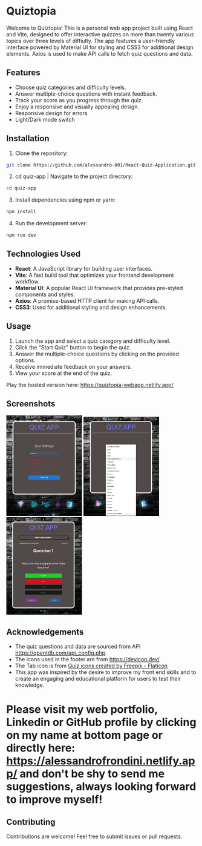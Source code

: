 # Quiztopia
Welcome to Quiztopia! This is a personal web app project built using React and Vite, designed to offer interactive quizzes on more than twenty various topics over three levels of diffiulty. The app features a user-friendly interface powered by Material UI for styling and CSS3 for additional design elements. Axios is used to make API calls to fetch quiz questions and data.

## Features
- Choose quiz categories and difficulty levels.
- Answer multiple-choice questions with instant feedback.
- Track your score as you progress through the quiz.
- Enjoy a responsive and visually appealing design.
- Responsive design for errors
- Light/Dark mode switch

## Installation
1. Clone the repository:
```bash
git clone https://github.com/alessandro-001/React-Quiz-Application.git
```

2. cd quiz-app | Navigate to the project directory:
```bash
cd quiz-app
```

3. Install dependencies using npm or yarn:
```bash
npm install
```

4. Run the development server:
```bash
npm run dev
```


## Technologies Used
- **React**: A JavaScript library for building user interfaces.
- **Vite**: A fast build tool that optimizes your frontend development workflow.
- **Material UI**: A popular React UI framework that provides pre-styled components and styles.
- **Axios**: A promise-based HTTP client for making API calls.
- **CSS3**: Used for additional styling and design enhancements.

## Usage
1. Launch the app and select a quiz category and difficulty level.
2. Click the "Start Quiz" button to begin the quiz.
3. Answer the multiple-choice questions by clicking on the provided options.
4. Receive immediate feedback on your answers.
5. View your score at the end of the quiz.

Play the hosted version here: https://quiztopia-webapp.netlify.app/

## Screenshots
<div style="justify-content: center;">
  <img src="src/assets/Screenshot%201.png" width="200" alt="Screenshot 1">
  <img src="src/assets/Screenshot%202.png" width="200" alt="Screenshot 2">
  <img src="src/assets/Screenshot%203.png" width="200" alt="Screenshot 3">
</div>

## Acknowledgements

- The quiz questions and data are sourced from API https://opentdb.com/api_config.php.
- The icons used in the footer are from https://devicon.dev/ 
- The Tab icon is from <a href="https://www.flaticon.com/free-icons/quiz" title="quiz icons">Quiz icons created by Freepik - Flaticon</a>
- This app was inspired by the desire to improve my front end skills and to create an engaging and educational platform for users to test their knowledge.

#
# Please visit my web portfolio, Linkedin or GitHub profile by clicking on my name at bottom page or directly here: https://alessandrofrondini.netlify.app/  and don't be shy to send me suggestions, always looking forward to improve myself!

## Contributing

Contributions are welcome! Feel free to submit issues or pull requests.


